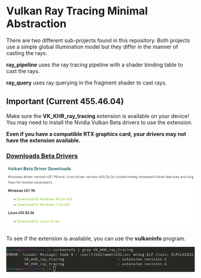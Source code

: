 # Vulkan Ray Tracing Minimal Abstraction

There are two different sub-projects found in this repository. Both projects use a simple global illumination model but they differ in the manner of casting the rays.

**ray_pipeline** uses the ray tracing pipeline with a shader binding table to cast the rays.

**ray_query** uses ray querying in the fragment shader to cast rays.


## Important (Current 455.46.04)

Make sure the **VK_KHR_ray_tracing** extension is available on your device! You may need to install the Nvidia Vulkan Beta drivers to use the extension.

**Even if you have a compatible RTX graphics card, your drivers may not have the extension available.**

### [**Downloads Beta Drivers**](https://developer.nvidia.com/vulkan-driver)

![beta-drivers](resources/drivers.png)

To see if the extension is available, you can use the **vulkaninfo** program.

![vulkaninfo](resources/vulkaninfo.png)
